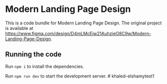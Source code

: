 
  # Modern Landing Page Design

  This is a code bundle for Modern Landing Page Design. The original project is available at https://www.figma.com/design/D4mLMcEjw21AuhzieO8C9w/Modern-Landing-Page-Design.

  ## Running the code

  Run `npm i` to install the dependencies.

  Run `npm run dev` to start the development server.
  #   k h a l e d - e l s h a m y t e s t 1  
 